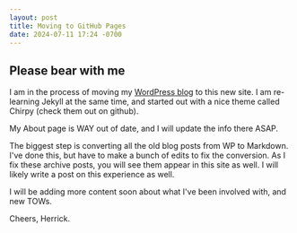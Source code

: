 ```yaml
---
layout: post
title: Moving to GitHub Pages
date: 2024-07-11 17:24 -0700
---
```


## Please bear with me

I am in the process of moving my [WordPress blog](https://herrickspencer.blog) to this new site.  I am re-learning Jekyll at the same time, and started out with a nice theme called Chirpy (check them out on github).

My About page is WAY out of date, and I will update the info there ASAP.

The biggest step is converting all the old blog posts from WP to Markdown. I've done this, but have to make a bunch of edits to fix the conversion. As I fix these archive posts, you will see them appear in this site as well. I will likely write a post on this experience as well.

I will be adding more content soon about what I've been involved with, and new TOWs.

Cheers, Herrick.
